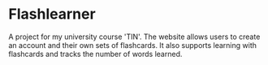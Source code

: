 # Flashlearner
A project for my university course 'TIN'. The website allows users to create an account and their own sets of flashcards. It also supports learning with flashcards and tracks the number of words learned.
